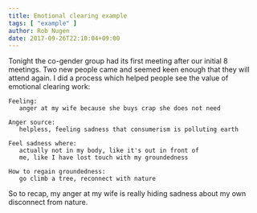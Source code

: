 ```yaml
---
title: Emotional clearing example
tags: [ "example" ]
author: Rob Nugen
date: 2017-09-26T22:10:04+09:00
---
```


Tonight the co-gender group had its first meeting after our initial 8
meetings.  Two new people came and seemed keen enough that they will
attend again.  I did a process which helped people see the value of
emotional clearing work:

    Feeling:
       anger at my wife because she buys crap she does not need

    Anger source:
	   helpless, feeling sadness that consumerism is polluting earth

    Feel sadness where:
	   actually not in my body, like it's out in front of
       me, like I have lost touch with my groundedness

    How to regain groundedness:
	   go climb a tree, reconnect with nature

So to recap, my anger at my wife is really hiding sadness about my own
disconnect from nature.
